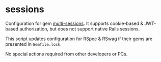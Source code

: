 # sessions

Configuration for gem [multi-sessions](https://github.com/crosspath/multi-sessions). It supports
cookie-based & JWT-based authorization, but does not support native Rails sessions.

This script updates configuration for RSpec & RSwag if their gems are presented in `Gemfile.lock`.

No special actions required from other developers or PCs.
